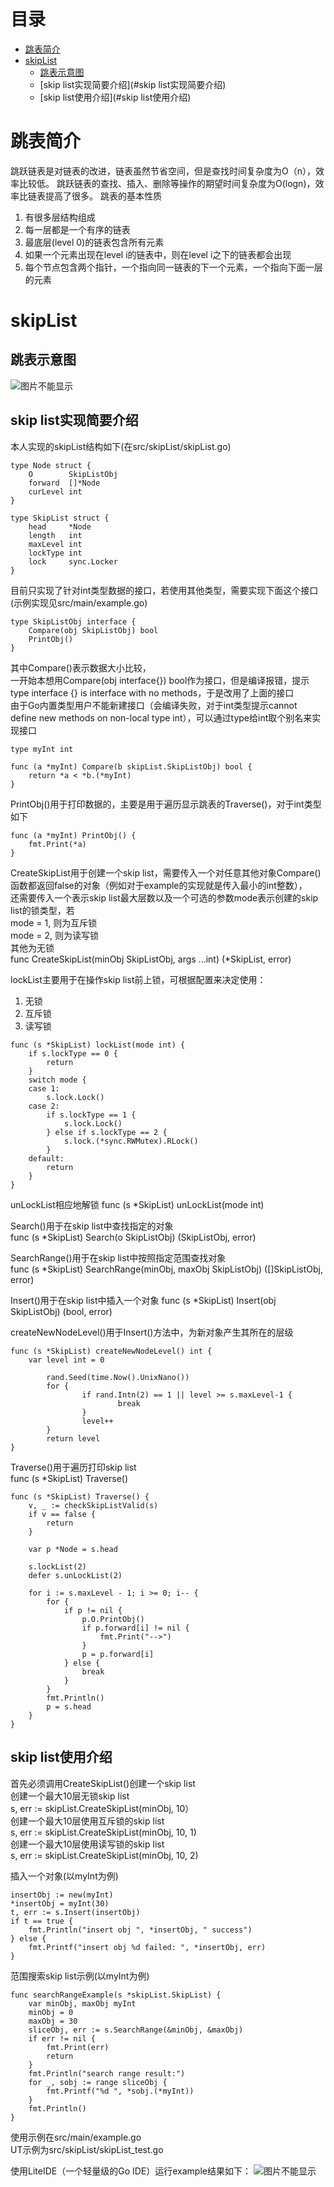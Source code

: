 # 目录  
- [跳表简介](#跳表简介)
- [skipList](#skiplist)
  * [跳表示意图](#跳表示意图)
  * [skip list实现简要介绍](#skip list实现简要介绍)
  * [skip list使用介绍](#skip list使用介绍)

# 跳表简介  
跳跃链表是对链表的改进，链表虽然节省空间，但是查找时间复杂度为O（n），效率比较低。
跳跃链表的查找、插入、删除等操作的期望时间复杂度为O(logn)，效率比链表提高了很多。
跳表的基本性质
1. 有很多层结构组成
2. 每一层都是一个有序的链表
3. 最底层(level 0)的链表包含所有元素
4. 如果一个元素出现在level i的链表中，则在level i之下的链表都会出现
5. 每个节点包含两个指针，一个指向同一链表的下一个元素，一个指向下面一层的元素
  
# skipList  
## 跳表示意图  
![图片不能显示](https://github.com/GrassInWind2019/skipList/blob/master/skipList.png)
## skip list实现简要介绍  
本人实现的skipList结构如下(在src/skipList/skipList.go)  
```
type Node struct {  
	O        SkipListObj  
	forward  []*Node  
	curLevel int  
}

type SkipList struct {  
	head     *Node  
	length   int  
	maxLevel int  
	lockType int  
	lock     sync.Locker  
}  
```  
目前只实现了针对int类型数据的接口，若使用其他类型，需要实现下面这个接口(示例实现见src/main/example.go)  
```
type SkipListObj interface {  
	Compare(obj SkipListObj) bool  
	PrintObj()  
}  
```  
其中Compare()表示数据大小比较，   
一开始本想用Compare(obj interface{}) bool作为接口，但是编译报错，提示type interface {} is interface with no methods，于是改用了上面的接口  
由于Go内置类型用户不能新建接口（会编译失败，对于int类型提示cannot define new methods on non-local type int），可以通过type给int取个别名来实现接口  
```
type myInt int  

func (a *myInt) Compare(b skipList.SkipListObj) bool {  
	return *a < *b.(*myInt)  
}  
```  
PrintObj()用于打印数据的，主要是用于遍历显示跳表的Traverse()，对于int类型如下 
```
func (a *myInt) PrintObj() {  
	fmt.Print(*a)  
} 
```  
CreateSkipList用于创建一个skip list，需要传入一个对任意其他对象Compare()函数都返回false的对象（例如对于example的实现就是传入最小的int整数），  
还需要传入一个表示skip list最大层数以及一个可选的参数mode表示创建的skip list的锁类型，若  
mode = 1, 则为互斥锁  
mode = 2, 则为读写锁  
其他为无锁  
func CreateSkipList(minObj SkipListObj, args ...int) (*SkipList, error)  
  
lockList主要用于在操作skip list前上锁，可根据配置来决定使用：
1. 无锁  
2. 互斥锁  
3. 读写锁 
```
func (s *SkipList) lockList(mode int) {  
	if s.lockType == 0 {  
		return  
	}  
	switch mode {  
	case 1:  
		s.lock.Lock()  
	case 2:  
		if s.lockType == 1 {  
			s.lock.Lock()  
		} else if s.lockType == 2 {  
			s.lock.(*sync.RWMutex).RLock()  
		}  
	default:  
		return  
	}  
}  
```
  
unLockList相应地解锁
func (s *SkipList) unLockList(mode int)

Search()用于在skip list中查找指定的对象  
func (s *SkipList) Search(o SkipListObj) (SkipListObj, error)  

SearchRange()用于在skip list中按照指定范围查找对象  
func (s *SkipList) SearchRange(minObj, maxObj SkipListObj) ([]SkipListObj, error)  

Insert()用于在skip list中插入一个对象
func (s *SkipList) Insert(obj SkipListObj) (bool, error)

createNewNodeLevel()用于Insert()方法中，为新对象产生其所在的层级  
```
func (s *SkipList) createNewNodeLevel() int {  
	var level int = 0  

        rand.Seed(time.Now().UnixNano())  
        for {  
                if rand.Intn(2) == 1 || level >= s.maxLevel-1 {  
                        break  
                }  
                level++  
        }  
        return level  
} 
```  
Traverse()用于遍历打印skip list  
func (s *SkipList) Traverse()  
```
func (s *SkipList) Traverse() {
	v, _ := checkSkipListValid(s)
	if v == false {
		return
	}

	var p *Node = s.head

	s.lockList(2)
	defer s.unLockList(2)

	for i := s.maxLevel - 1; i >= 0; i-- {
		for {
			if p != nil {
				p.O.PrintObj()
				if p.forward[i] != nil {
					fmt.Print("-->")
				}
				p = p.forward[i]
			} else {
				break
			}
		}
		fmt.Println()
		p = s.head
	}
}
```  
  
##  skip list使用介绍
首先必须调用CreateSkipList()创建一个skip list  
创建一个最大10层无锁skip list  
s, err := skipList.CreateSkipList(minObj, 10）  
创建一个最大10层使用互斥锁的skip list  
s, err := skipList.CreateSkipList(minObj, 10, 1)  
创建一个最大10层使用读写锁的skip list  
s, err := skipList.CreateSkipList(minObj, 10, 2)  
  
插入一个对象(以myInt为例)  
```
insertObj := new(myInt)
*insertObj = myInt(30)
t, err := s.Insert(insertObj)
if t == true {
	fmt.Println("insert obj ", *insertObj, " success")
} else {
	fmt.Printf("insert obj %d failed: ", *insertObj, err)
}
```
范围搜索skip list示例(以myInt为例)
```
func searchRangeExample(s *skipList.SkipList) {
	var minObj, maxObj myInt
	minObj = 0
	maxObj = 30
	sliceObj, err := s.SearchRange(&minObj, &maxObj)
	if err != nil {
		fmt.Print(err)
		return
	}
	fmt.Println("search range result:")
	for _, sobj := range sliceObj {
		fmt.Printf("%d ", *sobj.(*myInt))
	}
	fmt.Println()
}
```
使用示例在src/main/example.go  
UT示例为src/skipList/skipList_test.go  

使用LiteIDE（一个轻量级的Go IDE）运行example结果如下：
![图片不能显示](https://github.com/GrassInWind2019/skipList/blob/master/example_run_result.png)
